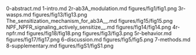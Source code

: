 0-abstract.md
1-intro.md
2r-ab3A_modulation.md
figures/fig1/fig1.png
3r-wasps.md
figures/fig13/fig13.png
The_sensitization_mechanism_for_ab3A__.md
figures/fig15/fig15.png
NPF_NPFR_signaling_actively_sensitize__.md
figures/fig14/fig14.png
4r-npfr.md
figures/fig18/fig18.png
figures/fig3/fig3.png
5r-behavior.md
figures/fig17/fig17.png
6-discussion.md
figures/fig5/fig5.png
7-methods.md
8-supplementary.md
figures/figS1/figS1.png